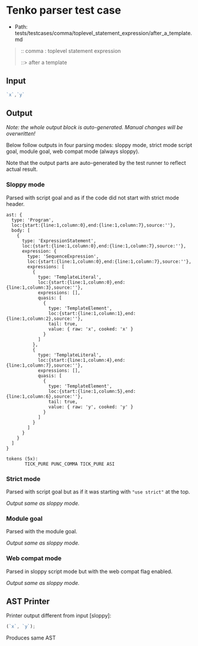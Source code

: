 # Tenko parser test case

- Path: tests/testcases/comma/toplevel_statement_expression/after_a_template.md

> :: comma : toplevel statement expression
>
> ::> after a template

## Input

`````js
`x`,`y`
`````

## Output

_Note: the whole output block is auto-generated. Manual changes will be overwritten!_

Below follow outputs in four parsing modes: sloppy mode, strict mode script goal, module goal, web compat mode (always sloppy).

Note that the output parts are auto-generated by the test runner to reflect actual result.

### Sloppy mode

Parsed with script goal and as if the code did not start with strict mode header.

`````
ast: {
  type: 'Program',
  loc:{start:{line:1,column:0},end:{line:1,column:7},source:''},
  body: [
    {
      type: 'ExpressionStatement',
      loc:{start:{line:1,column:0},end:{line:1,column:7},source:''},
      expression: {
        type: 'SequenceExpression',
        loc:{start:{line:1,column:0},end:{line:1,column:7},source:''},
        expressions: [
          {
            type: 'TemplateLiteral',
            loc:{start:{line:1,column:0},end:{line:1,column:3},source:''},
            expressions: [],
            quasis: [
              {
                type: 'TemplateElement',
                loc:{start:{line:1,column:1},end:{line:1,column:2},source:''},
                tail: true,
                value: { raw: 'x', cooked: 'x' }
              }
            ]
          },
          {
            type: 'TemplateLiteral',
            loc:{start:{line:1,column:4},end:{line:1,column:7},source:''},
            expressions: [],
            quasis: [
              {
                type: 'TemplateElement',
                loc:{start:{line:1,column:5},end:{line:1,column:6},source:''},
                tail: true,
                value: { raw: 'y', cooked: 'y' }
              }
            ]
          }
        ]
      }
    }
  ]
}

tokens (5x):
       TICK_PURE PUNC_COMMA TICK_PURE ASI
`````

### Strict mode

Parsed with script goal but as if it was starting with `"use strict"` at the top.

_Output same as sloppy mode._

### Module goal

Parsed with the module goal.

_Output same as sloppy mode._

### Web compat mode

Parsed in sloppy script mode but with the web compat flag enabled.

_Output same as sloppy mode._

## AST Printer

Printer output different from input [sloppy]:

````js
(`x`, `y`);
````

Produces same AST
